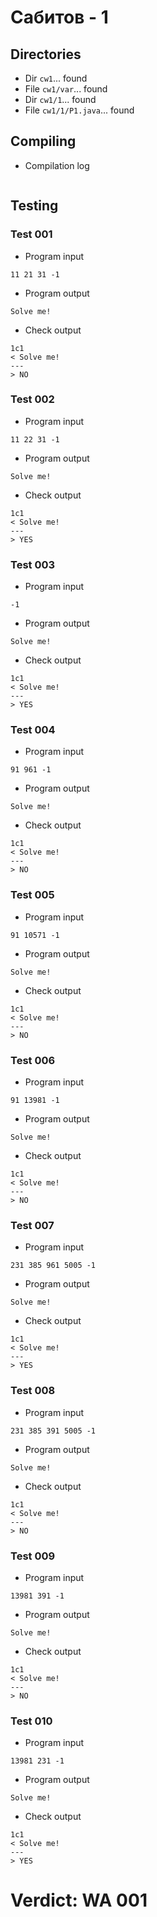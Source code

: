# Сабитов - 1
## Directories
- Dir `cw1`... found
- File `cw1/var`... found
- Dir `cw1/1`... found
- File `cw1/1/P1.java`... found
## Compiling
- Compilation log
```

```
## Testing
### Test 001
- Program input
```
11 21 31 -1

```
- Program output
```
Solve me!

```
- Check output
```
1c1
< Solve me!
---
> NO

```
### Test 002
- Program input
```
11 22 31 -1

```
- Program output
```
Solve me!

```
- Check output
```
1c1
< Solve me!
---
> YES

```
### Test 003
- Program input
```
-1

```
- Program output
```
Solve me!

```
- Check output
```
1c1
< Solve me!
---
> YES

```
### Test 004
- Program input
```
91 961 -1

```
- Program output
```
Solve me!

```
- Check output
```
1c1
< Solve me!
---
> NO

```
### Test 005
- Program input
```
91 10571 -1

```
- Program output
```
Solve me!

```
- Check output
```
1c1
< Solve me!
---
> NO

```
### Test 006
- Program input
```
91 13981 -1

```
- Program output
```
Solve me!

```
- Check output
```
1c1
< Solve me!
---
> NO

```
### Test 007
- Program input
```
231 385 961 5005 -1

```
- Program output
```
Solve me!

```
- Check output
```
1c1
< Solve me!
---
> YES

```
### Test 008
- Program input
```
231 385 391 5005 -1

```
- Program output
```
Solve me!

```
- Check output
```
1c1
< Solve me!
---
> NO

```
### Test 009
- Program input
```
13981 391 -1

```
- Program output
```
Solve me!

```
- Check output
```
1c1
< Solve me!
---
> NO

```
### Test 010
- Program input
```
13981 231 -1

```
- Program output
```
Solve me!

```
- Check output
```
1c1
< Solve me!
---
> YES

```
# Verdict: WA 001
